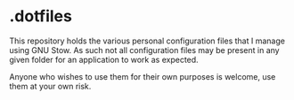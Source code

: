 # .dotfiles

This repository holds the various personal configuration files that I manage using GNU Stow. As such not all configuration files may be present in any given folder for an application to work as expected.

Anyone who wishes to use them for their own purposes is welcome, use them at your own risk.
